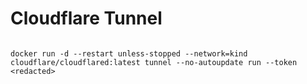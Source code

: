 # Cloudflare Tunnel

```shell

docker run -d --restart unless-stopped --network=kind cloudflare/cloudflared:latest tunnel --no-autoupdate run --token <redacted>
```